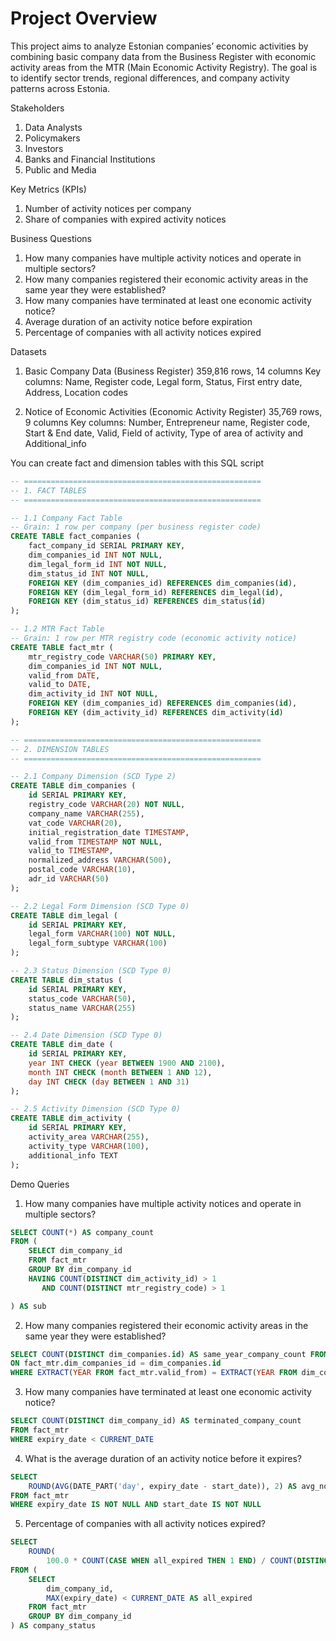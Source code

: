 # Project Overview
This project aims to analyze Estonian companies’ economic activities by combining basic company data from the Business Register with economic activity areas from the MTR (Main Economic Activity Registry). The goal is to identify sector trends, regional differences, and company activity patterns across Estonia.

Stakeholders   
1. Data Analysts
2. Policymakers
3. Investors
4. Banks and Financial Institutions
5. Public and Media

Key Metrics (KPIs)
1. Number of activity notices per company
2. Share of companies with expired activity notices

Business Questions
1. How many companies have multiple activity notices and operate in multiple sectors?
2. How many companies registered their economic activity areas in the same year they were established?
3. How many companies have terminated at least one economic activity notice?
4. Average duration of an activity notice before expiration
5. Percentage of companies with all activity notices expired

Datasets
1. Basic Company Data (Business Register)
359,816 rows, 14 columns
Key columns: Name, Register code, Legal form, Status, First entry date, Address, Location codes

2. Notice of Economic Activities (Economic Activity Register)
35,769 rows, 9 columns
Key columns: Number, Entrepreneur name, Register code, Start & End date, Valid, Field of activity, Type of area of activity and Additional_info 

You can create fact and dimension tables with this SQL script

```sql
-- =====================================================
-- 1. FACT TABLES
-- =====================================================

-- 1.1 Company Fact Table
-- Grain: 1 row per company (per business register code)
CREATE TABLE fact_companies (
    fact_company_id SERIAL PRIMARY KEY,
    dim_companies_id INT NOT NULL,
    dim_legal_form_id INT NOT NULL,
    dim_status_id INT NOT NULL,
    FOREIGN KEY (dim_companies_id) REFERENCES dim_companies(id),
    FOREIGN KEY (dim_legal_form_id) REFERENCES dim_legal(id),
    FOREIGN KEY (dim_status_id) REFERENCES dim_status(id)
);

-- 1.2 MTR Fact Table
-- Grain: 1 row per MTR registry code (economic activity notice)
CREATE TABLE fact_mtr (
    mtr_registry_code VARCHAR(50) PRIMARY KEY,
    dim_companies_id INT NOT NULL,
    valid_from DATE,
    valid_to DATE,
    dim_activity_id INT NOT NULL,
    FOREIGN KEY (dim_companies_id) REFERENCES dim_companies(id),
    FOREIGN KEY (dim_activity_id) REFERENCES dim_activity(id)
);

-- =====================================================
-- 2. DIMENSION TABLES
-- =====================================================

-- 2.1 Company Dimension (SCD Type 2)
CREATE TABLE dim_companies (
    id SERIAL PRIMARY KEY,
    registry_code VARCHAR(20) NOT NULL,
    company_name VARCHAR(255),
    vat_code VARCHAR(20),
    initial_registration_date TIMESTAMP,   
    valid_from TIMESTAMP NOT NULL,
    valid_to TIMESTAMP,
    normalized_address VARCHAR(500),
    postal_code VARCHAR(10),
    adr_id VARCHAR(50)
);

-- 2.2 Legal Form Dimension (SCD Type 0)
CREATE TABLE dim_legal (
    id SERIAL PRIMARY KEY,
    legal_form VARCHAR(100) NOT NULL,
    legal_form_subtype VARCHAR(100)
);

-- 2.3 Status Dimension (SCD Type 0)
CREATE TABLE dim_status (
    id SERIAL PRIMARY KEY,
    status_code VARCHAR(50),
    status_name VARCHAR(255)
);

-- 2.4 Date Dimension (SCD Type 0)
CREATE TABLE dim_date (
    id SERIAL PRIMARY KEY,
    year INT CHECK (year BETWEEN 1900 AND 2100),
    month INT CHECK (month BETWEEN 1 AND 12),
    day INT CHECK (day BETWEEN 1 AND 31)
);

-- 2.5 Activity Dimension (SCD Type 0)
CREATE TABLE dim_activity (
    id SERIAL PRIMARY KEY,
    activity_area VARCHAR(255),
    activity_type VARCHAR(100),
    additional_info TEXT
);
```
Demo Queries
1. How many companies have multiple activity notices and operate in multiple sectors?  

```sql
SELECT COUNT(*) AS company_count 
FROM ( 
    SELECT dim_company_id 
    FROM fact_mtr 
    GROUP BY dim_company_id 
    HAVING COUNT(DISTINCT dim_activity_id) > 1 
       AND COUNT(DISTINCT mtr_registry_code) > 1 

) AS sub 
```
 

2. How many companies registered their economic activity areas in the same year they were established? 

```sql
SELECT COUNT(DISTINCT dim_companies.id) AS same_year_company_count FROM fact_mtr JOIN dim_companies
ON fact_mtr.dim_companies_id = dim_companies.id
WHERE EXTRACT(YEAR FROM fact_mtr.valid_from) = EXTRACT(YEAR FROM dim_companies.initial_registration_date); 
```

3. How many companies have terminated at least one economic activity notice?
```sql
SELECT COUNT(DISTINCT dim_company_id) AS terminated_company_count 
FROM fact_mtr 
WHERE expiry_date < CURRENT_DATE 
```
 

4. What is the average duration of an activity notice before it expires? 
```sql
SELECT  
    ROUND(AVG(DATE_PART('day', expiry_date - start_date)), 2) AS avg_notice_duration_days 
FROM fact_mtr 
WHERE expiry_date IS NOT NULL AND start_date IS NOT NULL 
```
 

5. Percentage of companies with all activity notices expired? 
```sql
SELECT  
    ROUND( 
        100.0 * COUNT(CASE WHEN all_expired THEN 1 END) / COUNT(DISTINCT dim_company_id), 2) AS percentage_expired_companies 
FROM ( 
    SELECT  
        dim_company_id, 
        MAX(expiry_date) < CURRENT_DATE AS all_expired 
    FROM fact_mtr 
    GROUP BY dim_company_id 
) AS company_status 
```

